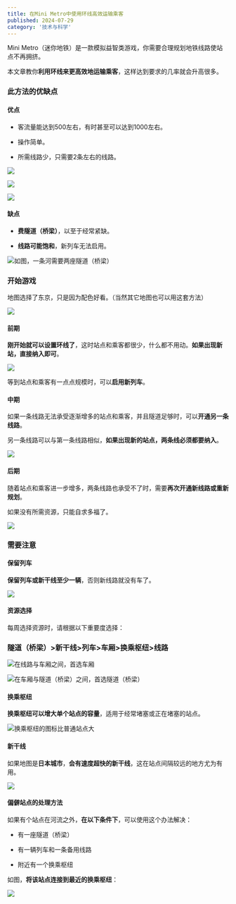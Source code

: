 ```yaml
---
title: 在Mini Metro中使用环线高效运输乘客
published: 2024-07-29
category: '技术与科学'
---
```


Mini Metro（迷你地铁）是一款模拟益智类游戏，你需要合理规划地铁线路使站点不再拥挤。

本文章教你**利用环线来更高效地运输乘客**，这样达到要求的几率就会升高很多。

### 此方法的优缺点

#### 优点

* 客流量能达到500左右，有时甚至可以达到1000左右。

* 操作简单。

* 所需线路少，只需要2条左右的线路。

[![](images/成就.png)](images/成就.png)

[![](images/逆天成就1.png)](images/逆天成就1.png)

[![](images/逆天成就2.png)](images/逆天成就2.png)

#### 缺点

* **费隧道（桥梁）**，以至于经常紧缺。

* **线路可能饱和**，新列车无法启用。

[![](images/隧道缺点.png)](images/隧道缺点.png)如图，一条河需要两座隧道（桥梁）

### 开始游戏

地图选择了东京，只是因为配色好看。（当然其它地图也可以用这套方法）

[![](images/地图.png)](images/地图.png)

#### 前期

**刚开始就可以设置环线了**，这时站点和乘客都很少，什么都不用动。**如果出现新站，直接纳入即可**。

[![](images/刚开始.png)](images/刚开始.png)

等到站点和乘客有一点点规模时，可以**启用新列车**。

#### 中期

如果一条线路无法承受逐渐增多的站点和乘客，并且隧道足够时，可以**开通另一条线路**。

另一条线路可以与第一条线路相似，**如果出现新的站点，两条线必须都要纳入**。

[![](images/双环线-1024x620.png)](http://blog.pinpe.top/wp-content/uploads/2024/07/双环线.png)

#### 后期

随着站点和乘客进一步增多，两条线路也承受不了时，需要**再次开通新线路或重新规划**。

如果没有所需资源，只能自求多福了。

[![](images/结束.png)](images/结束.png)

### 需要注意

#### 保留列车

**保留列车或新干线至少一辆**，否则新线路就没有车了。

[![](images/保留列车.png)](images/保留列车.png)

#### 资源选择

每周选择资源时，请根据以下重要度选择：

### 隧道（桥梁）>新干线>列车>车厢>换乘枢纽>线路

[![](images/首选车厢.png)](images/首选车厢.png)在线路与车厢之间，首选车厢

[![](images/首选隧道.png)](images/首选隧道.png)在车厢与隧道（桥梁）之间，首选隧道（桥梁）

#### 换乘枢纽

**换乘枢纽可以增大单个站点的容量**，适用于经常堵塞或正在堵塞的站点。

[![](images/换乘枢纽.png)](images/换乘枢纽.png)换乘枢纽的图标比普通站点大

#### 新干线

如果地图是**日本城市**，**会有速度超快的新干线**，这在站点间隔较远的地方尤为有用。

[![](images/新干线.png)](images/新干线.png)

#### 偏僻站点的处理方法

如果有个站点在河流之外，**在以下条件下**，可以使用这个办法解决：

* 有一座隧道（桥梁）

* 有一辆列车和一条备用线路

* 附近有一个换乘枢纽

如图，**将该站点连接到最近的换乘枢纽**：

[![](images/偏僻站点.png)](images/偏僻站点.png)